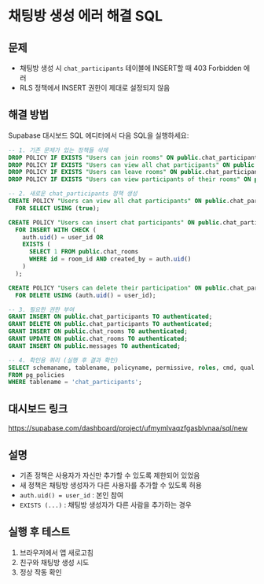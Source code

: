 # 채팅방 생성 에러 해결 SQL

## 문제
- 채팅방 생성 시 `chat_participants` 테이블에 INSERT할 때 403 Forbidden 에러
- RLS 정책에서 INSERT 권한이 제대로 설정되지 않음

## 해결 방법

Supabase 대시보드 SQL 에디터에서 다음 SQL을 실행하세요:

```sql
-- 1. 기존 문제가 있는 정책들 삭제
DROP POLICY IF EXISTS "Users can join rooms" ON public.chat_participants;
DROP POLICY IF EXISTS "Users can view all chat participants" ON public.chat_participants;
DROP POLICY IF EXISTS "Users can leave rooms" ON public.chat_participants;
DROP POLICY IF EXISTS "Users can view participants of their rooms" ON public.chat_participants;

-- 2. 새로운 chat_participants 정책 생성
CREATE POLICY "Users can view all chat participants" ON public.chat_participants 
  FOR SELECT USING (true);

CREATE POLICY "Users can insert chat participants" ON public.chat_participants 
  FOR INSERT WITH CHECK (
    auth.uid() = user_id OR 
    EXISTS (
      SELECT 1 FROM public.chat_rooms 
      WHERE id = room_id AND created_by = auth.uid()
    )
  );

CREATE POLICY "Users can delete their participation" ON public.chat_participants 
  FOR DELETE USING (auth.uid() = user_id);

-- 3. 필요한 권한 부여
GRANT INSERT ON public.chat_participants TO authenticated;
GRANT DELETE ON public.chat_participants TO authenticated;
GRANT INSERT ON public.chat_rooms TO authenticated;
GRANT UPDATE ON public.chat_rooms TO authenticated;
GRANT INSERT ON public.messages TO authenticated;

-- 4. 확인용 쿼리 (실행 후 결과 확인)
SELECT schemaname, tablename, policyname, permissive, roles, cmd, qual 
FROM pg_policies 
WHERE tablename = 'chat_participants';
```

## 대시보드 링크
https://supabase.com/dashboard/project/ufmymlvaqzfgasblvnaa/sql/new

## 설명
- 기존 정책은 사용자가 자신만 추가할 수 있도록 제한되어 있었음
- 새 정책은 채팅방 생성자가 다른 사용자를 추가할 수 있도록 허용
- `auth.uid() = user_id` : 본인 참여
- `EXISTS (...)` : 채팅방 생성자가 다른 사람을 추가하는 경우

## 실행 후 테스트
1. 브라우저에서 앱 새로고침
2. 친구와 채팅방 생성 시도
3. 정상 작동 확인
